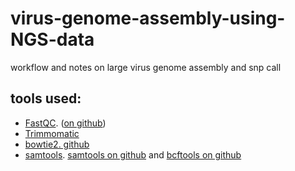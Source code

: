# virus-genome-assembly-using-NGS-data
workflow and notes on large virus genome assembly and snp call 

## tools used: 
- [FastQC](https://www.bioinformatics.babraham.ac.uk/projects/fastqc/). ([on github](https://github.com/s-andrews/FastQC))
- [Trimmomatic](http://www.usadellab.org/cms/?page=trimmomatic)
- [bowtie2. github](https://github.com/BenLangmead/bowtie2)
- [samtools](http://www.htslib.org). [samtools on github](https://github.com/samtools/samtools) and [bcftools on github](https://github.com/samtools/bcftools)
